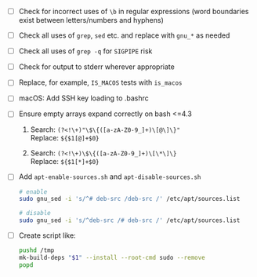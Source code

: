 - [ ] Check for incorrect uses of `\b` in regular expressions (word boundaries exist between letters/numbers and hyphens)
- [ ] Check all uses of `grep`, `sed` etc. and replace with `gnu_*` as needed
- [ ] Check all uses of `grep -q` for `SIGPIPE` risk
- [ ] Check for output to stderr wherever appropriate
- [ ] Replace, for example, `IS_MACOS` tests with `is_macos`
- [ ] macOS: Add SSH key loading to .bashrc
- [ ] Ensure empty arrays expand correctly on bash <=4.3

    1. Search: `(?<!\+)"\$\{([a-zA-Z0-9_]+)\[@\]\}"`  
    Replace: `${$1[@]+$0}`

    2. Search: `(?<!\+)\$\{([a-zA-Z0-9_]+)\[\*\]\}`  
    Replace: `${$1[*]+$0}`

- [ ] Add `apt-enable-sources.sh` and `apt-disable-sources.sh`

    ```bash
    # enable
    sudo gnu_sed -i 's/^# deb-src /deb-src /' /etc/apt/sources.list

    # disable
    sudo gnu_sed -i 's/^deb-src /# deb-src /' /etc/apt/sources.list
    ```

- [ ] Create script like:

    ```bash
    pushd /tmp
    mk-build-deps "$1" --install --root-cmd sudo --remove
    popd
    ```
